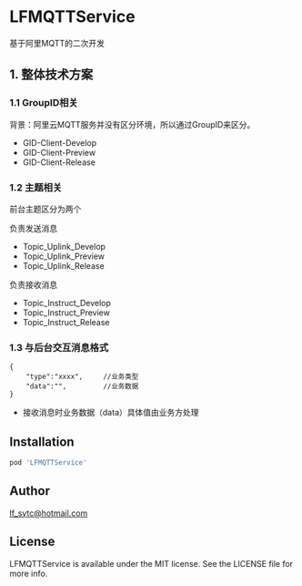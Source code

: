 # LFMQTTService

基于阿里MQTT的二次开发

## 1. 整体技术方案 

### 1.1 GroupID相关

背景：阿里云MQTT服务并没有区分环境，所以通过GroupID来区分。

* GID-Client-Develop
* GID-Client-Preview
* GID-Client-Release

### 1.2 主题相关

前台主题区分为两个   

负责发送消息 

* Topic_Uplink_Develop
* Topic_Uplink_Preview
* Topic_Uplink_Release

负责接收消息

* Topic_Instruct_Develop
* Topic_Instruct_Preview
* Topic_Instruct_Release

### 1.3 与后台交互消息格式

```
{
	"type":"xxxx",     //业务类型 
	"data":"",         //业务数据    
}
```

* 接收消息时业务数据（data）具体值由业务方处理

## Installation

```ruby
pod 'LFMQTTService'
```

## Author

lf_sytc@hotmail.com

## License

LFMQTTService is available under the MIT license. See the LICENSE file for more info.
